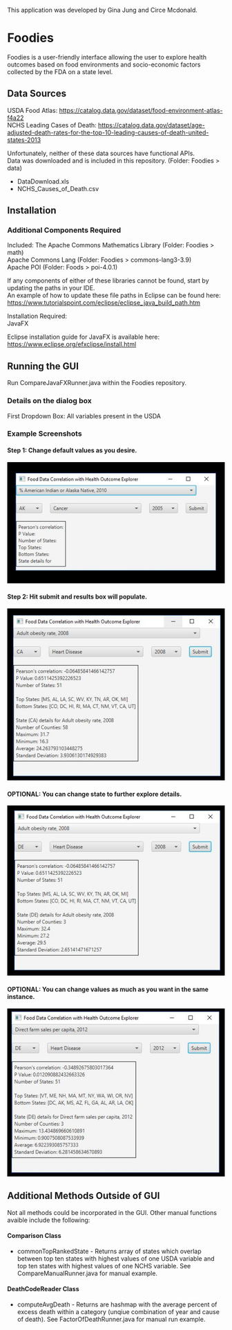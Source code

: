 This application was developed by Gina Jung and Circe Mcdonald.

# Foodies
Foodies is a user-friendly interface allowing the user to explore health outcomes based on food environments and socio-economic factors collected by the FDA on a state level.  

## Data Sources 

USDA Food Atlas: https://catalog.data.gov/dataset/food-environment-atlas-f4a22  
NCHS Leading Cases of Death: https://catalog.data.gov/dataset/age-adjusted-death-rates-for-the-top-10-leading-causes-of-death-united-states-2013  

Unfortunately, neither of these data sources have functional APIs.  
Data was downloaded and is included in this repository. (Folder: Foodies > data)

* DataDownload.xls
* NCHS_Causes_of_Death.csv

## Installation

### Additional Components Required

Included: 
The Apache Commons Mathematics Library (Folder: Foodies > math)  
Apache Commons Lang (Folder: Foodies > commons-lang3-3.9)  
Apache POI (Folder: Foods > poi-4.0.1)  

If any components of either of these libraries cannot be found, start by updating the paths in your IDE.  
An example of how to update these file paths in Eclipse can be found here:  
https://www.tutorialspoint.com/eclipse/eclipse_java_build_path.htm

Installation Required:  
JavaFX  

Eclipse installation guide for JavaFX is available here:   
https://www.eclipse.org/efxclipse/install.html  

## Running the GUI  
Run CompareJavaFXRunner.java within the Foodies repository. 

### Details on the dialog box

First Dropdown Box: All variables present in the USDA 

### Example Screenshots

#### Step 1: Change default values as you desire.
![Step 1: Default values.](/images/ScreenShot1.JPG)
#### Step 2: Hit submit and results box will populate.
![Step 2: Example after pressing submit.](/images/ScreenShot2.JPG)
#### OPTIONAL: You can change state to further explore details. 
![Step 3: You can press submit after changing state.](/images/ScreenShot3.JPG)
#### OPTIONAL: You can change values as much as you want in the same instance.
![Step 4: You can press submit again after changing other variables.](/images/ScreenShot4.JPG)

## Additional Methods Outside of GUI
Not all methods could be incorporated in the GUI. Other manual functions avaible include the following: 

#### Comparison Class
* commonTopRankedState - Returns array of states which overlap between top ten states with highest values of one USDA variable and top ten states with highest values of one NCHS variable. See CompareManualRunner.java for manual example.
#### DeathCodeReader Class
* computeAvgDeath - Returns are hashmap with the average percent of excess death within a category (unqiue combination of year and cause of death). See FactorOfDeathRunner.java for manual run example.

